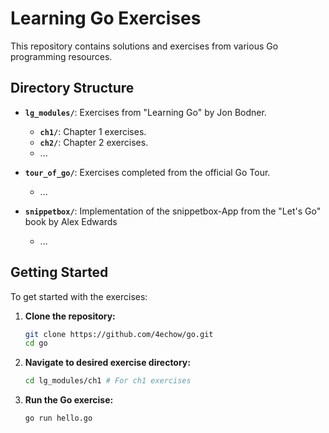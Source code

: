 # Learning Go Exercises

This repository contains solutions and exercises from various Go programming resources.

## Directory Structure

- **`lg_modules/`**: Exercises from "Learning Go" by Jon Bodner.
  - **`ch1/`**: Chapter 1 exercises.
  - **`ch2/`**: Chapter 2 exercises.
  - ...

- **`tour_of_go/`**: Exercises completed from the official Go Tour.
  - ...
- **`snippetbox/`**: Implementation of the snippetbox-App from the "Let's Go" book by Alex Edwards
  - ...

## Getting Started

To get started with the exercises:

1. **Clone the repository:**

   ```bash
   git clone https://github.com/4echow/go.git
   cd go
   ```
2. **Navigate to desired exercise directory:**

   ```bash
   cd lg_modules/ch1 # For ch1 exercises
   ```
3. **Run the Go exercise:**

   ```bash
   go run hello.go
   ```
